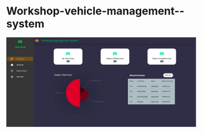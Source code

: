 # Workshop-vehicle-management--system

![Workshop-vehicle-management--system](/images/dashboard.png)
